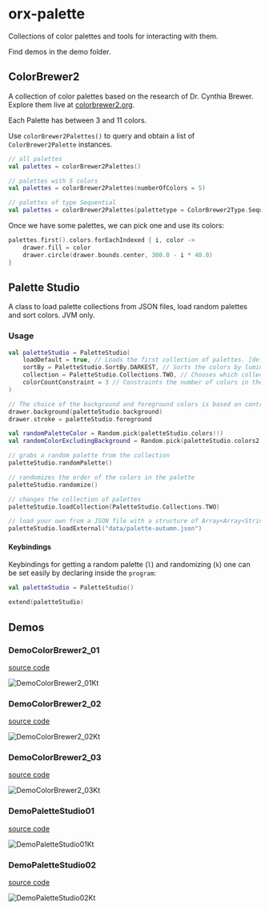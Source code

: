 # orx-palette

Collections of color palettes and tools for interacting with them.

Find demos in the demo folder.

## ColorBrewer2

A collection of color palettes based on the research of Dr. Cynthia Brewer. Explore them live at [colorbrewer2.org](https://colorbrewer2.org/).

Each Palette has between 3 and 11 colors.

Use `colorBrewer2Palettes()` to query and obtain a list of `ColorBrewer2Palette` instances.

```kotlin
// all palettes
val palettes = colorBrewer2Palettes()

// palettes with 5 colors
val palettes = colorBrewer2Palettes(numberOfColors = 5)

// palettes of type Sequential 
val palettes = colorBrewer2Palettes(palettetype = ColorBrewer2Type.Sequential)
```

Once we have some palettes, we can pick one and use its colors:

```kotlin
palettes.first().colors.forEachIndexed { i, color ->
    drawer.fill = color
    drawer.circle(drawer.bounds.center, 300.0 - i * 40.0)
}
```

## Palette Studio

A class to load palette collections from JSON files, load random palettes and sort colors. JVM only.

### Usage

```kotlin
val paletteStudio = PaletteStudio(
    loadDefault = true, // Loads the first collection of palettes. [default -> true]
    sortBy = PaletteStudio.SortBy.DARKEST, // Sorts the colors by luminance. [default -> PaletteStudio.SortBy.NO_SORTING]
    collection = PaletteStudio.Collections.TWO, // Chooses which collection to load [default -> Collections.ONE]
    colorCountConstraint = 3 // Constraints the number of colors in the palette [default -> 0]
)

// The choice of the background and foreground colors is based on contrast ratios
drawer.background(paletteStudio.background)
drawer.stroke = paletteStudio.foreground

val randomPaletteColor = Random.pick(paletteStudio.colors!!)
val randomColorExcludingBackground = Random.pick(paletteStudio.colors2!!)

// grabs a random palette from the collection
paletteStudio.randomPalette()

// randomizes the order of the colors in the palette
paletteStudio.randomize()

// changes the collection of palettes
paletteStudio.loadCollection(PaletteStudio.Collections.TWO)

// load your own from a JSON file with a structure of Array<Array<String>>
paletteStudio.loadExternal("data/palette-autumn.json")
```

#### Keybindings

Keybindings for getting a random palette (`l`) and randomizing (`k`) one can be set easily by declaring inside the `program`:
```kotlin
val paletteStudio = PaletteStudio()

extend(paletteStudio)
```
<!-- __demos__ -->
## Demos
### DemoColorBrewer2_01
[source code](src/jvmDemo/kotlin/DemoColorBrewer2_01.kt)

![DemoColorBrewer2_01Kt](https://raw.githubusercontent.com/openrndr/orx/media/orx-palette/images/DemoColorBrewer2_01Kt.png)

### DemoColorBrewer2_02
[source code](src/jvmDemo/kotlin/DemoColorBrewer2_02.kt)

![DemoColorBrewer2_02Kt](https://raw.githubusercontent.com/openrndr/orx/media/orx-palette/images/DemoColorBrewer2_02Kt.png)

### DemoColorBrewer2_03
[source code](src/jvmDemo/kotlin/DemoColorBrewer2_03.kt)

![DemoColorBrewer2_03Kt](https://raw.githubusercontent.com/openrndr/orx/media/orx-palette/images/DemoColorBrewer2_03Kt.png)

### DemoPaletteStudio01
[source code](src/jvmDemo/kotlin/DemoPaletteStudio01.kt)

![DemoPaletteStudio01Kt](https://raw.githubusercontent.com/openrndr/orx/media/orx-palette/images/DemoPaletteStudio01Kt.png)

### DemoPaletteStudio02
[source code](src/jvmDemo/kotlin/DemoPaletteStudio02.kt)

![DemoPaletteStudio02Kt](https://raw.githubusercontent.com/openrndr/orx/media/orx-palette/images/DemoPaletteStudio02Kt.png)
